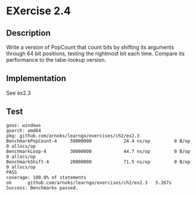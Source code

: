 # EXercise 2.4

## Description

Write a version of PopCount that count bits by shifting its
arguments through 64 bit positions, testing the rightmost bit
each time. Compare its performance to the tabe-lookup version.

## Implementation

See ex2.3

## Test

```
goos: windows
goarch: amd64
pkg: github.com/arnoks/learngo/exercises/ch2/ex2.3
BenchmarkPopCount-4   	50000000	        24.4 ns/op	       0 B/op	       0 allocs/op
BenchmarkLoop-4       	30000000	        44.7 ns/op	       0 B/op	       0 allocs/op
BenchmarkShift-4      	20000000	        71.5 ns/op	       0 B/op	       0 allocs/op
PASS
coverage: 100.0% of statements
ok  	github.com/arnoks/learngo/exercises/ch2/ex2.3	5.267s
Success: Benchmarks passed.
```
